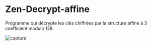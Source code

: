 # Zen-Decrypt-affine
Programme qui décrypte les clés chiffrées par la structure affine à 3 coefficient modulo 128.


![capture](https://user-images.githubusercontent.com/84296565/208080136-b79baec2-cc2f-42cc-837a-86cc6bdac60d.PNG)

